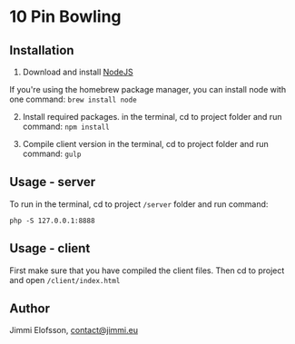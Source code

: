 # 10 Pin Bowling

## Installation

1. Download and install [NodeJS](http://nodejs.org/download/)

If you're using the homebrew package manager, you can install node with one command: `brew install node`

2. Install required packages.
in the terminal, cd to project folder and run command: `npm install`
    
3. Compile client version
in the terminal, cd to project folder and run command: `gulp`

## Usage - server

To run in the terminal, cd to project `/server` folder and run command:

    php -S 127.0.0.1:8888
    
## Usage - client

First make sure that you have compiled the client files. Then cd to project and open `/client/index.html`

## Author

Jimmi Elofsson, contact@jimmi.eu